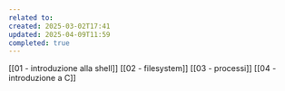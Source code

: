 ```yaml
---
related to: 
created: 2025-03-02T17:41
updated: 2025-04-09T11:59
completed: true
---
```

[[01 - introduzione alla shell]]
[[02 - filesystem]]
[[03 - processi]]
[[04 - introduzione a C]]